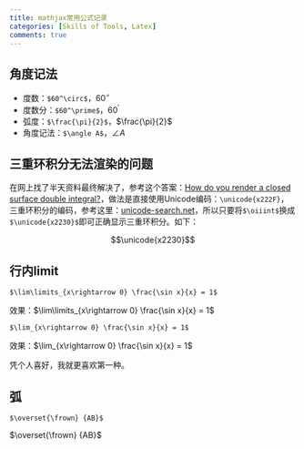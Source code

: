 ```yaml
---
title: mathjax常用公式记录
categories: [Skills of Tools, Latex]
comments: true
---
```


## 角度记法

- 度数：`$60^\circ$`，$60^\circ$
- 度数分：`$60^\prime$`，$60^\prime$
- 弧度：`$\frac{\pi}{2}$`，$\frac{\pi}{2}$
- 角度记法：`$\angle A$`，$\angle A$

## 三重环积分无法渲染的问题

在网上找了半天资料最终解决了，参考这个答案：[How do you render a closed surface double integral?](https://math.meta.stackexchange.com/questions/9973/how-do-you-render-a-closed-surface-double-integral)，做法是直接使用Unicode编码：`\unicode{x222F}`，三重环积分的编码，参考这里：[unicode-search.net](http://unicode-search.net/unicode-namesearch.pl?term=INTEGRAL)，所以只要将`$\oiiint$`换成`$\unicode{x2230}$`即可正确显示三重环积分。如下：

$$\unicode{x2230}$$

<!-- more -->

## 行内limit

```
$\lim\limits_{x\rightarrow 0} \frac{\sin x}{x} = 1$
```

效果：$\lim\limits_{x\rightarrow 0} \frac{\sin x}{x} = 1$

```
$\lim_{x\rightarrow 0} \frac{\sin x}{x} = 1$
```

效果：$\lim_{x\rightarrow 0} \frac{\sin x}{x} = 1$

凭个人喜好，我就更喜欢第一种。

## 弧

```
$\overset{\frown} {AB}$
```

$\overset{\frown} {AB}$